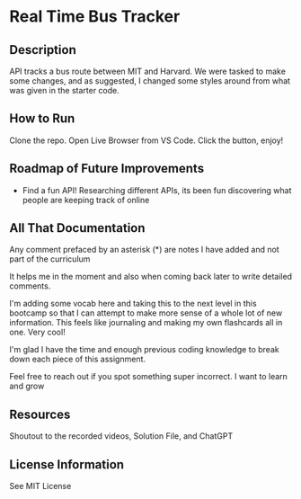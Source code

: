 # Real Time Bus Tracker

## Description

API tracks a bus route between MIT and Harvard. We were tasked to make some changes, and as suggested, I changed some styles around from what was given in the starter code.

## How to Run

Clone the repo. Open Live Browser from VS Code. Click the button, enjoy!

## Roadmap of Future Improvements

- Find a fun API! Researching different APIs, its been fun discovering what people are keeping track of online

## All That Documentation

Any comment prefaced by an asterisk (*) are notes I have added and not part of the curriculum

It helps me in the moment and also when coming back later to write detailed comments.

I'm adding some vocab here and taking this to the next level in this bootcamp so that I can attempt to make more sense of a whole lot of new information. This feels like journaling and making my own flashcards all in one. Very cool!

I'm glad I have the time and enough previous coding knowledge to break down each piece of this assignment.

Feel free to reach out if you spot something super incorrect. I want to learn and grow

## Resources

Shoutout to the recorded videos, Solution File, and ChatGPT

## License Information

See MIT License
